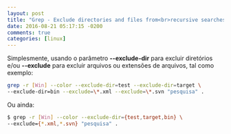 ```yaml
---
layout: post
title: "Grep - Exclude directories and files from<br>recursive searches"
date: 2016-08-21 05:17:15 -0200
comments: true
categories: [linux]
---
```


Simplesmente, usando o parâmetro **\-\-exclude-dir** para excluir <!--more--> diretórios
e/ou **\-\-exclude** para excluir arquivos ou extensões de arquivos, tal como exemplo:

```bash
grep -r [Win] --color --exclude-dir=test --exclude-dir=target \
--exclude-dir=bin --exclude=\*.xml --exclude=\*.svn "pesquisa" .
```

Ou ainda:

```bash
$ grep -r [Win] --color --exclude-dir={test,target,bin} \
--exclude={*.xml,*.svn} "pesquisa" .
```

